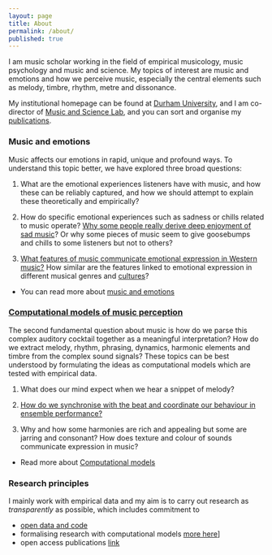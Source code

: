 ```yaml
---
layout: page
title: About
permalink: /about/
published: true
---
```


I am music scholar working in the field of empirical musicology, music psychology and music and science. My topics of interest are music and emotions and how we perceive music, especially the central elements such as melody, timbre, rhythm, metre and dissonance.

My institutional homepage can be found at [Durham University](https://www.durham.ac.uk/staff/tuomas-eerola/), and I am co-director of [Music and Science Lab](https://musicscience.net/), and you can sort and organise my [publications](https://tuomaseerola.github.io/publications).

### Music and emotions

Music affects our emotions in rapid, unique and profound ways. To understand this topic better, we have explored three broad questions:

1. What are the emotional experiences listeners have with music, and how these can be reliably captured, and how we should attempt to explain these theoretically and empirically?

2. How do specific emotional experiences such as sadness or chills related to music operate? [Why some people really derive deep enjoyment of sad music](https://musicscience.net/projects/music-emotions/sad-music/)? Or why some pieces of music seem to give goosebumps and chills to some listeners but not to others?

3. [What features of music communicate emotional expression in Western music?](https://musicscience.net/projects/music-emotions/music-properties/) How similar are the features linked to emotional expression in different musical genres and [cultures](https://musicscience.net/cross-cultural-research-in-music-and-emotions/)? 

* You can read more about [music and emotions](_posts/2020-2-27-test.md)

### [Computational models of music perception](_posts/2021-10-17-topic.md)

The second fundamental question about music is how do we parse this complex auditory cocktail together as a meaningful interpretation? How do we extract melody, rhythm, phrasing, dynamics, harmonic elements and timbre from the complex sound signals? These topics can be best understood by formulating the ideas as computational models which are tested with empirical data.

1. What does our mind expect when we hear a snippet of melody? 

2. [How do we synchronise with the beat and coordinate our behaviour in ensemble performance?](https://musicscience.net/projects/timing/iemp/) 

3. Why and how some harmonies are rich and appealing but some are jarring and consonant? How does texture and colour of sounds communicate expression in music?

* Read more about [Computational models](_posts/2021-10-17-topic.md)

### Research principles

I mainly work with empirical data and my aim is to carry out research as _transparently_ as possible, which includes commitment to
* [open data and code](http://github.com/tuomaseerola/opendata/)
* formalising research with computational models [more here](_posts/2021-10-17-topic.md)]
* open access publications [link](publications.md)

